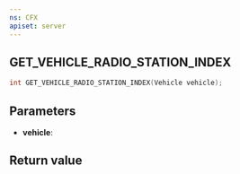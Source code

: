 ```yaml
---
ns: CFX
apiset: server
---
```

## GET_VEHICLE_RADIO_STATION_INDEX

```c
int GET_VEHICLE_RADIO_STATION_INDEX(Vehicle vehicle);
```


## Parameters
* **vehicle**: 

## Return value
